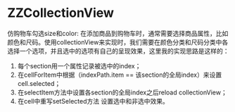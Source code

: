 # ZZCollectionView
仿购物车勾选size和color:
在添加商品到购物车时，通常需要选择商品属性，比如颜色和尺码。使用collectionView来实现时，我们需要在颜色分类和尺码分类中各选择一个选项，并且选中的选项有自己的呈现效果，这里我的实现思路是这样的：

1. 每个section用一个属性记录被选中的index；
2. 在cellForItem中根据（indexPath.item == 该section的全局index）来设置cell.selected；
3. 在selectItem方法中设置各section的全局index之后reload collectionView；
4. 在cell中重写setSelected方法 设置选中和非选中效果。
